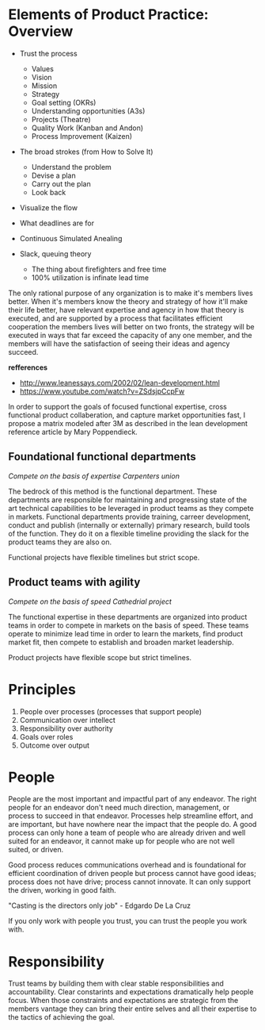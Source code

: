# Elements of Product Practice: Overview

* Trust the process
  * Values
  * Vision
  * Mission
  * Strategy
  * Goal setting (OKRs)
  * Understanding opportunities (A3s)
  * Projects (Theatre)
  * Quality Work (Kanban and Andon)
  * Process Improvement (Kaizen)

* The broad strokes (from How to Solve It)
  * Understand the problem
  * Devise a plan
  * Carry out the plan
  * Look back

* Visualize the flow

* What deadlines are for

* Continuous Simulated Anealing

* Slack, queuing theory
  * The thing about firefighters and free time
  * 100% utilization is infinate lead time

The only rational purpose of any organization is to make it's members
lives better. When it's members know the theory and strategy of how
it'll make their life better, have relevant expertise and agency in
how that theory is executed, and are supported by a process that
facilitates efficient cooperation the members lives will better on two 
fronts, the strategy will be executed in ways that far exceed the capacity
of any one member, and the members will have the satisfaction of seeing
their ideas and agency succeed.

**refferences** 
* http://www.leanessays.com/2002/02/lean-development.html
* https://www.youtube.com/watch?v=ZSdsjpCcpFw

In order to support the goals of focused functional expertise, cross
functional product collaberation, and capture market opportunities fast,
I propose a matrix modeled after 3M as described in the lean development
reference article by Mary Poppendieck.

## Foundational functional departments

*Compete on the basis of expertise*
*Carpenters union*

The bedrock of this method is the functional department. These departments
are responsible for maintaining and progressing state of the art technical
capabilities to be leveraged in product teams as they compete in markets.
Functional departments provide training, carreer development, conduct and
publish (internally or externally) primary research, build tools of the
function. They do it on a flexible timeline providing the slack for the
product teams they are also on.

Functional projects have flexible timelines but strict scope.

## Product teams with agility

*Compete on the basis of speed*
*Cathedrial project*

The functional expertise in these departments are organized into product teams
in order to compete in markets on the basis of speed. These teams operate to
minimize lead time in order to learn the markets, find product market fit, then
compete to establish and broaden market leadership.

Product projects have flexible scope but strict timelines. 


# Principles

1. People over processes (processes that support people)
1. Communication over intellect
1. Responsibility over authority
1. Goals over roles
1. Outcome over output

# People

People are the most important and impactful part of any endeavor. The
right people for an endeavor don't need much direction, management, or
process to succeed in that endeavor. Processes help streamline effort,
and are important, but have nowhere near the impact that the people
do. A good process can only hone a team of people who are already
driven and well suited for an endeavor, it cannot make up for people
who are not well suited, or driven.

Good process reduces communications overhead and is foundational for
efficient coordination of driven people but process cannot have good
ideas; process does not have drive; process cannot innovate. It can
only support the driven, working in good faith.

"Casting is the directors only job" - Edgardo De La Cruz

If you only work with people you trust, you can trust the people you
work with.

# Responsibility

Trust teams by building them with clear stable responsibilities and
accountability. Clear constarints and expectations dramatically help
people focus. When those constraints and expectations are strategic
from the members vantage they can bring their entire selves and all
their expertise to the tactics of achieving the goal.
